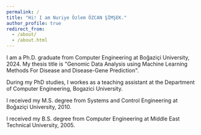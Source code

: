 ```yaml
---
permalink: /
title: "Hi! I am Nuriye Özlem ÖZCAN ŞİMŞEK."
author_profile: true
redirect_from: 
  - /about/
  - /about.html
---
```


I am a Ph.D. graduate from Computer Engineering at Boğaziçi University, 2024. My thesis title is "Genomic Data Analysis using Machine Learning Methods For Disease and Disease-Gene Prediction". 

During my PhD studies, I workes as a teaching assistant at the Department of Computer Engineering, Bogazici University.

I received my M.S. degree from Systems and Control Engineering at Boğaziçi University, 2010. 

I received my B.S. degree from Computer Engineering at Middle East Technical University, 2005.
